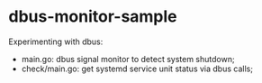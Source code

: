 # dbus-monitor-sample

Experimenting with dbus:
- main.go: dbus signal monitor to detect system shutdown;
- check/main.go: get systemd service unit status via dbus calls;
